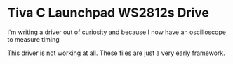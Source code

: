 Tiva C Launchpad WS2812s Drive
==============================

I'm writing a driver out of curiosity and because I now have an oscilloscope to measure timing

This driver is not working at all. These files are just a very early framework.


